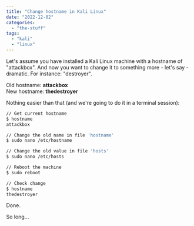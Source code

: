```yaml
---
title: "Change hostname in Kali Linux"
date: "2022-12-02"
categories: 
  - "the-stuff"
tags: 
  - "kali"
  - "linux"
---
```


Let's assume you have installed a Kali Linux machine with a hostname of "attackbox". And now you want to change it to something more - let's say - dramatic. For instance: "destroyer".

Old hostname: **attackbox**  
New hostname: **thedestroyer**

Nothing easier than that (and we're going to do it in a terminal session):

```bash
// Get current hostname 
$ hostname
attackbox

// Change the old name in file 'hostname' 
$ sudo nano /etc/hostname 

// Change the old value in file 'hosts' 
$ sudo nano /etc/hosts 

// Reboot the machine 
$ sudo reboot 

// Check change 
$ hostname 
thedestroyer
```

Done.

So long...
